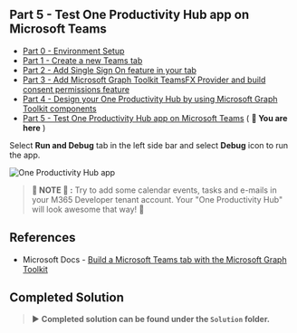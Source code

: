 ## Part 5 - Test One Productivity Hub app on Microsoft Teams

- [Part 0 - Environment Setup](00-Setup.md) 
- [Part 1 - Create a new Teams tab](01-Create_Teams_tab.md) 
- [Part 2 - Add Single Sign On feature in your tab](/Labs/02-Create_SSO_Feature.md)
- [Part 3 - Add Microsoft Graph Toolkit TeamsFX Provider and build consent permissions feature](/Labs/03-Initialize_MGT_and_consent_permissions.md)
- [Part 4 - Design your One Productivity Hub by using Microsoft Graph Toolkit components](04-Design_your_tab_using_MGT_components.md) 
- [Part 5 - Test One Productivity Hub app on Microsoft Teams](05-Test_your_tab.md) ( **📍 You are here** )


Select **Run and Debug** tab in the left side bar and select **Debug** icon to run the app.

![One Productivity Hub app](/Labs/Images/OneProductivityHub-Final.gif)

> **📌 NOTE 📌 :** Try to add some calendar events, tasks and e-mails in your M365 Developer tenant account. Your "One Productivity Hub" will look awesome that way! 🌟 

## References
- Microsoft Docs - [Build a Microsoft Teams tab with the Microsoft Graph Toolkit](https://cda.ms/1Jh)

## Completed Solution
> ▶️ **Completed solution can be found under the `Solution` folder.**
